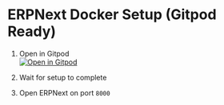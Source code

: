 # ERPNext Docker Setup (Gitpod Ready)

1. Open in Gitpod  
   [![Open in Gitpod](https://gitpod.io/button/open-in-gitpod.svg)](https://gitpod.io/#https://github.com/mihirdhangdhariya/erpnext_docker_setup)

2. Wait for setup to complete  
3. Open ERPNext on port `8000`
